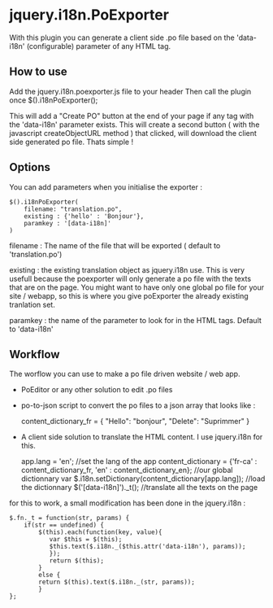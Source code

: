 jquery.i18n.PoExporter
======================
With this plugin you can generate a client side .po file based on the 'data-i18n' (configurable) parameter of any HTML tag.

How to use
---------------------
Add the jquery.i18n.poexporter.js file to your header
Then call the plugin once
    $().i18nPoExporter();

This will add a "Create PO" button at the end of your page if any tag with the 'data-i18n' parameter exists.
This will create a second button ( with the javascript createObjectURL method ) that clicked, will download the client side generated po file.
Thats simple !

Options
----------------------
You can add parameters when you initialise the exporter :

    $().i18nPoExporter(
        filename: "translation.po",
        existing : {'hello' : 'Bonjour'},
        paramkey : '[data-i18n]'
    )

filename : The name of the file that will be exported ( default to 'translation.po')

existing : the existing translation object as jquery.i18n use.
This is very usefull because the poexporter will only generate a po file with the texts that are on the page.
You might want to have only one global po file for your site / webapp, so this is where you give poExporter the already existing tranlation set.

paramkey : the name of the parameter to look for in the HTML tags. Default to 'data-i18n'

Workflow
----------------------
The worflow you can use to make a po file driven website / web app.

* PoEditor or any other solution to edit .po files
* po-to-json script to convert the po files to a json array that looks like :

    content_dictionary_fr = {
        "Hello": "bonjour",
        "Delete": "Suprimmer"
    }

* A client side solution to translate the HTML content. I use jquery.i18n for this.

    app.lang = 'en'; //set the lang of the app
    content_dictionary = {'fr-ca' : content_dictionary_fr, 'en' : content_dictionary_en}; //our global dictionnary var
    $.i18n.setDictionary(content_dictionary[app.lang]); //load the dictionnary
    $('[data-i18n]')._t(); //translate all the texts on the page


for this to work, a small modification has been done in the jquery.i18n :

    $.fn._t = function(str, params) {
        if(str == undefined) {
            $(this).each(function(key, value){
               var $this = $(this);
               $this.text($.i18n._($this.attr('data-i18n'), params));
               });
               return $(this);
            }
            else {
            return $(this).text($.i18n._(str, params));
            }
    };


